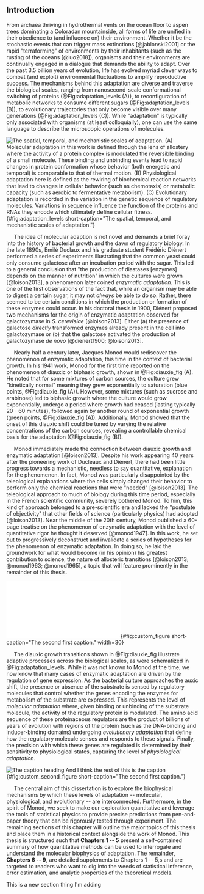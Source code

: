 ## Introduction

From archaea thriving in hydrothermal vents on the ocean floor to aspen trees
dominating a Coloradan mountainside, all forms of life are unified in their
obedience to (and influence on) their environment. Whether it be the
stochastic events that can trigger mass extinctions [@jablonski2001] or the
rapid "terraforming" of environments by their inhabitants (such as the
rusting of the oceans [@luo2018]), organisms and their environments are
continually engaged in a dialogue that demands the ability to adapt. Over the
past 3.5 billion years of evolution, life has evolved myriad clever ways to
combat (and exploit) environmental fluctuations to amplify reproductive
success. The mechanisms behind this adaptation are diverse and traverse the
biological scales, ranging from nanosecond-scale conformational switching of
proteins (@Fig:adaptation_levels (A)), to reconfiguration of metabolic
networks to consume different sugars (@Fig:adaptation_levels (B)), to
evolutionary trajectories that only become visible over many generations
(@Fig:adaptation_levels (C)). While "adaptation" is typically only associated
with organisms (at least colloquially), one can use the same language to
describe the microscopic operations of molecules.

![**The spatial, temporal, and mechanistic scales of adaptation.** (A)
Molecular adaptation in this work is defined through the lens of allostery
where the activity of a protein complex is modulated the reversible binding
of a small molecule. These binding and unbinding events lead to rapid changes
in protein conformation whose behavior (both energetic and temporal) is
comparable to that of thermal motion. (B) Physiological adaptation here is
defined as the rewiring of biochemical reaction networks that lead to changes
in cellular behavior (such as chemotaxis) or metabolic capacity (such as
aerobic to fermentative metabolism). (C) Evolutionary adaptation is recorded
in the variation in the genetic sequence of regulatory molecules. Variations
in sequence influence the function of the proteins and RNAs they encode which
ultimately define cellular fitness.](ch1_fig1){#fig:adaptation_levels
short-caption="The spatial, temporal, and mechanistic scales of adaptation."}


&nbsp;&nbsp;&nbsp;&nbsp;&nbsp;The idea of molecular adaption is not novel and
demands a brief foray into the history of bacterial growth and the dawn of
regulatory biology. In the late 1890s, Emilé Duclaux and his graduate
student Frédéric Diénert performed a series of experiments illustrating that
the common yeast could only consume galactose after an incubation period with
the sugar. This led to a general conclusion that "the production of diastases
[enzymes] depends on the manner of nutrition" in which the cultures were
grown [@loison2013], a phenomenon later coined *enzymatic adaptation*. This
is one of the first observations of the fact that, while an organism may
be able to digest a certain sugar, it may not *always* be able to do so.
Rather, there seemed to be certain conditions in which the production or
formation of these enzymes could occur. In his doctoral thesis in 1900,
Diénert proposed two mechanisms for the origin of enzymatic adaptation
observed for galactozymase in *S. cerevisiae* [@loison2013]. Either (a) the
presence of galactose *directly* transformed enzymes already present in the
cell into galactozymase or (b) that the galactose activated the production of
galactozymase *de novo* [@dienert1900; @loison2013].

&nbsp;&nbsp;&nbsp;&nbsp;&nbsp;Nearly half a century later, Jacques Monod
would rediscover the phenomenon of enzymatic adaptation, this time in the
context of bacterial growth. In his 1941 work, Monod for the first time
reported on the phenomenon of diauxic or biphasic growth, shown in @Fig:diauxie_fig (A).
He noted that for some mixtures of carbon sources, the culture grew
"kinetically normal" meaning they grew exponentially to saturation (blue
points, @Fig:diauxie_fig (A)). However, some mixtures (such as sucrose and
arabinose) led to biphasic growth where the culture would grow exponentially,
undergo a period where growth had ceased (lasting typically 20 - 60 minutes),
followed again by another round of exponential growth (green points,
@Fig:diauxie_fig (A)). Additionally, Monod showed that the onset of this
diauxic shift could be tuned by varying the relative concentrations of the
carbon sources, revealing a controllable chemical basis for the adaptation
(@Fig:diauxie_fig (B)).

&nbsp;&nbsp;&nbsp;&nbsp;&nbsp;Monod immediately made the connection
between diauxic growth and enzymatic adaptation [@loison2013]. Despite his
work appearing 40 years after the pioneering work of Ducleaux and Diénért,
there had been little progress towards a mechanistic, needless to say
quantitative, explanation for the phenomenon. In
fact, Monod was particularly disappointed by the teleological explanations
where the cells simply changed  their behavior to
perform only the chemical reactions that were "needed" [@loison2013]. The
teleological approach to much of biology during this time period, especially
in the French scientific community, severely bothered Monod. To him, this
kind of approach belonged to a pre-scientific era and lacked the "postulate of
objectivity" that other fields of science (particularly physics) had adopted [@loison2013]. Near the middle of the 20th century, Monod
published a 60-page treatise on the phenomenon of enzymatic adaptation
with the level of quantitative rigor he thought it deserved [@monod1947]. In
this work, he set out to progressively deconstruct and invalidate a series of
hypotheses for the phenomenon of enzymatic adaptation. In doing so, he laid
the groundwork for what would become (in his opinion) his greatest
contribution to science, the nature of allosteric transitions [@loison2013;
@monod1963; @monod1965], a topic that will feature prominently in the
remainder of this thesis.

![**The caption heading** And I think the rest of this is the caption ](figs/Figure_Data_Sept_2022.pdf){#fig:custom_figure
short-caption="The second first caption."
width=30}

&nbsp;&nbsp;&nbsp;&nbsp;&nbsp;The diauxic growth transitions shown in
@Fig:diauxie_fig illustrate adaptive processes across the biological scales,
as were schematized in @Fig:adaptation_levels. While it was not known to
Monod at the time, we now know that many cases of enzymatic adaptation are
driven by the regulation of gene expression. As the bacterial culture
approaches the auxic shift, the presence or absence of the substrate is
sensed by regulatory molecules that control whether the genes encoding the
enzymes for metabolism of the substrate are expressed. This represents the
level of *molecular adaptation* where, given binding or unbinding of the
substrate molecule, the activity of the regulatory protein is modulated. The
amino acid sequence of these proteinaceous regulators are the product of
billions of years of evolution with regions of the protein (such as the
DNA-binding and inducer-binding domains) undergoing *evolutionary
adaptation* that define how the regulatory molecule senses and responds to these
signals. Finally, the precision with which these genes are regulated is
determined by their sensitivity to physiological states, capturing the level
of *physiological adaptation*.

![**The caption heading** And I think the rest of this is the caption ](figs/test){#fig:custom_second_figure
short-caption="The second first caption."}

&nbsp;&nbsp;&nbsp;&nbsp;&nbsp;The central aim of this dissertation is to
explore the biophysical mechanisms by which these levels of adaptation --
molecular, physiological, and evolutionary -- are interconnected. Furthermore, in the spirit of
Monod, we seek to make our exploration quantitative and leverage the tools of
statistical physics to provide precise predictions from pen-and-paper theory
that can be rigorously tested through experiment. The remaining sections of
this chapter will outline the major topics of this thesis and place them in a
historical context alongside the work of Monod. This thesis is structured such
that **Chapters 1 -- 5** present a self-contained summary of how quantitative
methods can be used to interrogate and understand the molecular biophysics of
adaptation. The remainder, **Chapters 6 -- 9**, are detailed supplements to
Chapters 1 -- 5,s and are targeted to readers who want to dig into the weeds of
statistical inference, error estimation, and analytic properties of the
theoretical models.  

This is a new section thing I'm adding
